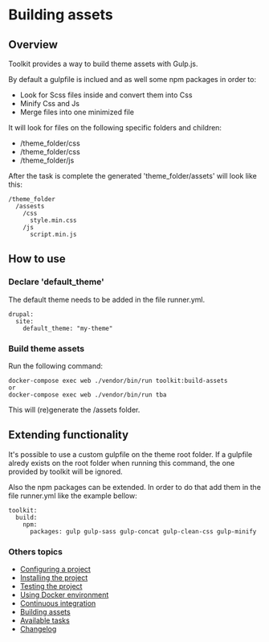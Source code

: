 # Building assets

## Overview

Toolkit provides a way to build theme assets with Gulp.js.

By default a gulpfile is inclued and as well some npm packages in order to:

- Look for Scss files inside and convert them into Css
- Minify Css and Js
- Merge files into one minimized file

It will look for files on the following specific folders and children:

- /theme_folder/css
- /theme_folder/css
- /theme_folder/js

After the task is complete the generated 'theme_folder/assets' will look like this:

```
/theme_folder
  /assests
    /css
      style.min.css
    /js
      script.min.js
```

## How to use

### Declare 'default_theme'

The default theme needs to be added in the file runner.yml.

```
drupal:
  site:
    default_theme: "my-theme"
```

### Build theme assets

Run the following command:

```
docker-compose exec web ./vendor/bin/run toolkit:build-assets
or
docker-compose exec web ./vendor/bin/run tba
```

This will (re)generate the /assets folder.


## Extending functionality

It's possible to use a custom gulpfile on the theme root folder.
If a gulpfile alredy exists on the root folder when running this command, the one provided by toolkit will be ignored.

Also the npm packages can be extended.
In order to do that add them in the file runner.yml like the example bellow:

```
toolkit:
  build:
    npm:
      packages: gulp gulp-sass gulp-concat gulp-clean-css gulp-minify
```


### Others topics
- [Configuring a project](/docs/configuring-project.md)
- [Installing the project](/docs/installing-project.md)
- [Testing the project](/docs/testing-project.md)
- [Using Docker environment](/docs/docker-environment.md)
- [Continuous integration](/docs/continuous-integration.md)
- [Building assets](/docs/building-assets.md)
- [Available tasks](/docs/available-tasks.md)
- [Changelog](/CHANGELOG.md)